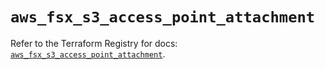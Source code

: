 # `aws_fsx_s3_access_point_attachment`

Refer to the Terraform Registry for docs: [`aws_fsx_s3_access_point_attachment`](https://registry.terraform.io/providers/hashicorp/aws/6.9.0/docs/resources/fsx_s3_access_point_attachment).
